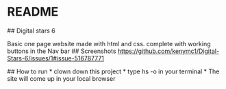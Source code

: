 # README
## Digital stars 6

Basic one page website made with html and css. complete with working buttons in the Nav bar
## Screenshots
https://github.com/kenymc1/Digital-Stars-6/issues/1#issue-516787771


## How to run
* clown down this project
* type hs -o in your terminal
* The site will come up in your local browser

